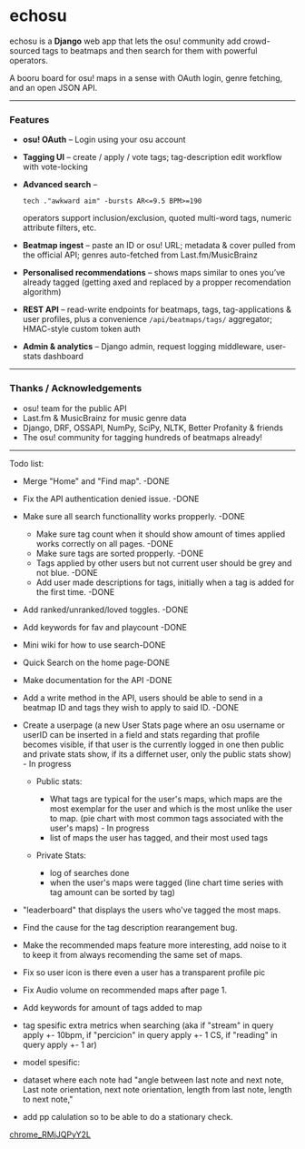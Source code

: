 # echosu

echosu is a **Django** web app that lets the osu! community add crowd-sourced tags to beatmaps and then search for them with powerful operators.

A booru board for osu! maps in a sense with OAuth login, genre fetching, and an open JSON API.

---

### Features

* **osu! OAuth** – Login using your osu account
* **Tagging UI** – create / apply / vote tags; tag-description edit workflow with vote-locking
* **Advanced search** –

  `tech ."awkward aim" -bursts AR<=9.5 BPM>=190`

  operators support inclusion/exclusion, quoted multi-word tags, numeric attribute filters, etc.
* **Beatmap ingest** – paste an ID or osu! URL; metadata & cover pulled from the official API; genres auto-fetched from Last.fm/MusicBrainz
* **Personalised recommendations** – shows maps similar to ones you’ve already tagged (getting axed and replaced by a propper recomendation algorithm)
* **REST API** – read-write endpoints for beatmaps, tags, tag-applications & user profiles, plus a convenience `/api/beatmaps/tags/` aggregator; HMAC-style custom token auth
* **Admin & analytics** – Django admin, request logging middleware, user-stats dashboard

---

### Thanks / Acknowledgements

* osu! team for the public API
* Last.fm & MusicBrainz for music genre data
* Django, DRF, OSSAPI, NumPy, SciPy, NLTK, Better Profanity & friends
* The osu! community for tagging hundreds of beatmaps already!





---



Todo list:

* Merge "Home" and "Find map". -DONE
* Fix the API authentication denied issue. -DONE
* Make sure all search functionallity works propperly. -DONE

  * Make sure tag count when it should show amount of times applied works correctly on all pages. -DONE
  * Make sure tags are sorted propperly. -DONE
  * Tags applied by other users but not current user should be grey and not blue. -DONE
  * Add user made descriptions for tags, initially when a tag is added for the first time. -DONE
* Add ranked/unranked/loved toggles. -DONE
* Add keywords for fav and playcount -DONE
* Mini wiki for how to use search-DONE
* Quick Search on the home page-DONE
* Make documentation for the API -DONE
* Add a write method in the API, users should be able to send in a beatmap ID and tags they wish to apply to said ID. -DONE
* Create a userpage (a new User Stats page where an osu username or userID can be inserted in a field and stats regarding that profile becomes visible, if that user is the currently logged in one then public and private stats show, if its a differnet user, only the public stats show) - In progress

  * Public stats:

    * What tags are typical for the user's maps, which maps are the most exemplar for the user and which is the most unlike the user to map. (pie chart with most common tags associated with the user's maps) - In progress
    * list of maps the user has tagged, and their most used tags
  * Private Stats:

    * log of searches done
    * when the user's maps were tagged (line chart time series with tag amount can be sorted by tag)
* "leaderboard" that displays the users who've tagged the most maps.
* Find the cause for the tag description rearangement bug.
* Make the recommended maps feature more interesting, add noise to it to keep it from always recomending the same set of maps.
* Fix so user icon is there even a user has a transparent profile pic
* Fix Audio volume on recommended maps after page 1.
* Add keywords for amount of tags added to map
* tag spesific extra metrics when searching (aka if "stream" in query apply +- 10bpm, if "percicion" in query apply +- 1 CS, if "reading" in query apply +- 1 ar)
* model spesific:
* dataset where each note had "angle between last note and next note, Last note orientation, next note orientation, length from last note, length to next note,"
* add pp calulation so to be able to do a stationary check.



[chrome_RMjJQPyY2L](https://github.com/user-attachments/assets/620d0594-f158-4e4c-ac8f-184ec38e4acf)
